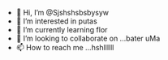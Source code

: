 - 👋 Hi, I’m @Sjshshsbsbysyw
- 👀 I’m interested in putas
- 🌱 I’m currently learning  flor
- 💞️ I’m looking to collaborate on ...bater uMa
- 📫 How to reach me ...hshllllll

<!---
Sjshshsbsbysyw/Sjshshsbsbysyw is a ✨ special ✨ repository because its `README.md` (this file) appears on your GitHub profile.
You can click the Preview link to take a look at your changes.
--->
